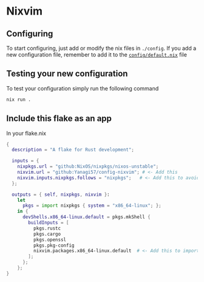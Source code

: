 # Nixvim

## Configuring

To start configuring, just add or modify the nix files in `./config`.
If you add a new configuration file, remember to add it to the
[`config/default.nix`](./config/default.nix) file

## Testing your new configuration

To test your configuration simply run the following command

```sh
nix run .
```

## Include this flake as an app

In your flake.nix

```nix
{
  description = "A flake for Rust development";

  inputs = {
    nixpkgs.url = "github:NixOS/nixpkgs/nixos-unstable";
    nixvim.url = "github:Yanagi57/config-nixvim"; # <- Add this
    nixvim.inputs.nixpkgs.follows = "nixpkgs";   # <- Add this to avoid dependency duplication
  };

  outputs = { self, nixpkgs, nixvim }:
    let
      pkgs = import nixpkgs { system = "x86_64-linux"; };
    in {
      devShells.x86_64-linux.default = pkgs.mkShell {
        buildInputs = [
          pkgs.rustc
          pkgs.cargo
          pkgs.openssl
          pkgs.pkg-config
          nixvim.packages.x86_64-linux.default  # <- Add this to import my nixvim
        ];
      };
    };
}

```
